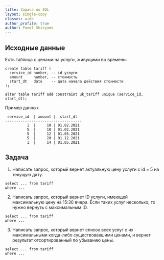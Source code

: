 ```yaml
---
title: Задача по SQL
layout: single-copy
classes: wide
author_profile: true
author: Pavel Shiryaev
---
```


## Исходные данные

Есть таблица с ценами на услуги, живущими во времени.

```
create table tariff (
  service_id number, -- id услуги
  amount     number, -- стоимость
  start_dt   date    -- дата начала действия стоимости
);

alter table tariff add constraint uk_tariff unique (service_id, start_dt);
```

Пример данных

```
 service_id  | amount |  start_dt
-----------------------------------
          1  |     10 | 01.02.2021
          5  |     10 | 01.02.2021
          5  |     12 | 01.05.2021
          5  |     20 | 01.12.2021
          1  |     14 | 01.05.2021        
```

## Задача

1. Написать запрос, который вернет актуальную цену услуги с id = 5 на текущую дату.

```
select ... from tariff 
where ...
```

2. Написать запрос, который вернет ID услуги, имеющей максимальную цену на 15:30 вчера. Если таких услуг несколько, то нужно вернуть с максимальным ID.

```
select ... from tariff 
where ...
```

3. Написать запрос, который вернет список всех услуг с их максимальными когда-либо существовавшими ценами, и вернет результат отсортированный по убыванию цены.

```
select ... from tariff 
where ...
```